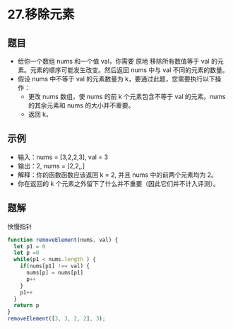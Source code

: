 # 27.移除元素

## 题目
- 给你一个数组 nums 和一个值 val，你需要 原地 移除所有数值等于 val 的元素。元素的顺序可能发生改变。然后返回 nums 中与 val 不同的元素的数量。
- 假设 nums 中不等于 val 的元素数量为 k，要通过此题，您需要执行以下操作：
  - 更改 nums 数组，使 nums 的前 k 个元素包含不等于 val 的元素。nums 的其余元素和 nums 的大小并不重要。
  - 返回 k。

## 示例
* 输入：nums = [3,2,2,3], val = 3
* 输出：2, nums = [2,2,_,_]
* 解释：你的函数函数应该返回 k = 2, 并且 nums 中的前两个元素均为 2。
* 你在返回的 k 个元素之外留下了什么并不重要（因此它们并不计入评测）。

## 题解
快慢指针
```js
function removeElement(nums, val) {
  let p1 = 0
  let p =0
  while(p1 < nums.length ) {
    if(nums[p1] !== val) {
      nums[p] = nums[p1]
      p++
    }
    p1++
  }
  return p
}
removeElement([3, 3, 2, 2], 3);
```
